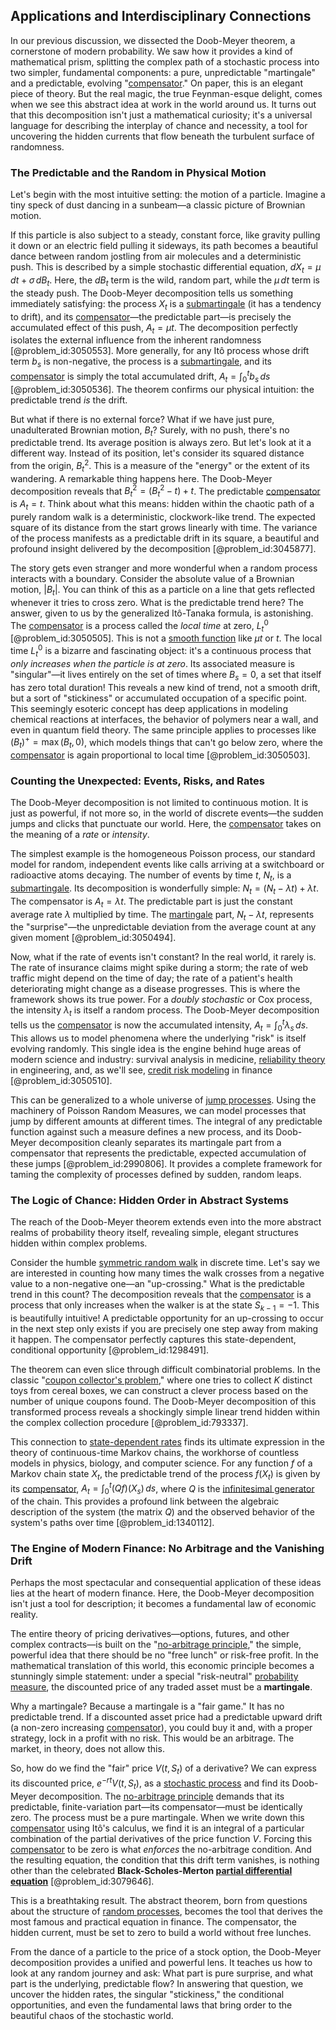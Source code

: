 ## Applications and Interdisciplinary Connections

In our previous discussion, we dissected the Doob-Meyer theorem, a cornerstone of modern probability. We saw how it provides a kind of mathematical prism, splitting the complex path of a stochastic process into two simpler, fundamental components: a pure, unpredictable "martingale" and a predictable, evolving "[compensator](@article_id:270071)." On paper, this is an elegant piece of theory. But the real magic, the true Feynman-esque delight, comes when we see this abstract idea at work in the world around us. It turns out that this decomposition isn't just a mathematical curiosity; it's a universal language for describing the interplay of chance and necessity, a tool for uncovering the hidden currents that flow beneath the turbulent surface of randomness.

### The Predictable and the Random in Physical Motion

Let's begin with the most intuitive setting: the motion of a particle. Imagine a tiny speck of dust dancing in a sunbeam—a classic picture of Brownian motion.

If this particle is also subject to a steady, constant force, like gravity pulling it down or an electric field pulling it sideways, its path becomes a beautiful dance between random jostling from air molecules and a deterministic push. This is described by a simple stochastic differential equation, $dX_t = \mu\,dt + \sigma\,dB_t$. Here, the $dB_t$ term is the wild, random part, while the $\mu\,dt$ term is the steady push. The Doob-Meyer decomposition tells us something immediately satisfying: the process $X_t$ is a [submartingale](@article_id:263484) (it has a tendency to drift), and its [compensator](@article_id:270071)—the predictable part—is precisely the accumulated effect of this push, $A_t = \mu t$. The decomposition perfectly isolates the external influence from the inherent randomness [@problem_id:3050553]. More generally, for any Itô process whose drift term $b_s$ is non-negative, the process is a [submartingale](@article_id:263484), and its [compensator](@article_id:270071) is simply the total accumulated drift, $A_t = \int_0^t b_s\,ds$ [@problem_id:3050536]. The theorem confirms our physical intuition: the predictable trend *is* the drift.

But what if there is no external force? What if we have just pure, unadulterated Brownian motion, $B_t$? Surely, with no push, there's no predictable trend. Its average position is always zero. But let's look at it a different way. Instead of its position, let's consider its squared distance from the origin, $B_t^2$. This is a measure of the "energy" or the extent of its wandering. A remarkable thing happens here. The Doob-Meyer decomposition reveals that $B_t^2 = (B_t^2 - t) + t$. The predictable [compensator](@article_id:270071) is $A_t = t$. Think about what this means: hidden within the chaotic path of a purely random walk is a deterministic, clockwork-like trend. The expected square of its distance from the start grows linearly with time. The variance of the process manifests as a predictable drift in its square, a beautiful and profound insight delivered by the decomposition [@problem_id:3045877].

The story gets even stranger and more wonderful when a random process interacts with a boundary. Consider the absolute value of a Brownian motion, $|B_t|$. You can think of this as a particle on a line that gets reflected whenever it tries to cross zero. What is the predictable trend here? The answer, given to us by the generalized Itô-Tanaka formula, is astonishing. The [compensator](@article_id:270071) is a process called the *local time* at zero, $L_t^0$ [@problem_id:3050505]. This is not a [smooth function](@article_id:157543) like $\mu t$ or $t$. The local time $L_t^0$ is a bizarre and fascinating object: it's a continuous process that *only increases when the particle is at zero*. Its associated measure is "singular"—it lives entirely on the set of times where $B_s = 0$, a set that itself has zero total duration! This reveals a new kind of trend, not a smooth drift, but a sort of "stickiness" or accumulated occupation of a specific point. This seemingly esoteric concept has deep applications in modeling chemical reactions at interfaces, the behavior of polymers near a wall, and even in quantum field theory. The same principle applies to processes like $(B_t)^+ = \max(B_t, 0)$, which models things that can't go below zero, where the [compensator](@article_id:270071) is again proportional to local time [@problem_id:3050503].

### Counting the Unexpected: Events, Risks, and Rates

The Doob-Meyer decomposition is not limited to continuous motion. It is just as powerful, if not more so, in the world of discrete events—the sudden jumps and clicks that punctuate our world. Here, the [compensator](@article_id:270071) takes on the meaning of a *rate* or *intensity*.

The simplest example is the homogeneous Poisson process, our standard model for random, independent events like calls arriving at a switchboard or radioactive atoms decaying. The number of events by time $t$, $N_t$, is a [submartingale](@article_id:263484). Its decomposition is wonderfully simple: $N_t = (N_t - \lambda t) + \lambda t$. The compensator is $A_t = \lambda t$. The predictable part is just the constant average rate $\lambda$ multiplied by time. The [martingale](@article_id:145542) part, $N_t - \lambda t$, represents the "surprise"—the unpredictable deviation from the average count at any given moment [@problem_id:3050494].

Now, what if the rate of events isn't constant? In the real world, it rarely is. The rate of insurance claims might spike during a storm; the rate of web traffic might depend on the time of day; the rate of a patient's health deteriorating might change as a disease progresses. This is where the framework shows its true power. For a *doubly stochastic* or Cox process, the intensity $\lambda_t$ is itself a random process. The Doob-Meyer decomposition tells us the [compensator](@article_id:270071) is now the accumulated intensity, $A_t = \int_0^t \lambda_s\,ds$. This allows us to model phenomena where the underlying "risk" is itself evolving randomly. This single idea is the engine behind huge areas of modern science and industry: survival analysis in medicine, [reliability theory](@article_id:275380) in engineering, and, as we'll see, [credit risk modeling](@article_id:143673) in finance [@problem_id:3050510].

This can be generalized to a whole universe of [jump processes](@article_id:180459). Using the machinery of Poisson Random Measures, we can model processes that jump by different amounts at different times. The integral of any predictable function against such a measure defines a new process, and its Doob-Meyer decomposition cleanly separates its martingale part from a compensator that represents the predictable, expected accumulation of these jumps [@problem_id:2990806]. It provides a complete framework for taming the complexity of processes defined by sudden, random leaps.

### The Logic of Chance: Hidden Order in Abstract Systems

The reach of the Doob-Meyer theorem extends even into the more abstract realms of probability theory itself, revealing simple, elegant structures hidden within complex problems.

Consider the humble [symmetric random walk](@article_id:273064) in discrete time. Let's say we are interested in counting how many times the walk crosses from a negative value to a non-negative one—an "up-crossing." What is the predictable trend in this count? The decomposition reveals that the [compensator](@article_id:270071) is a process that only increases when the walker is at the state $S_{k-1} = -1$. This is beautifully intuitive! A predictable opportunity for an up-crossing to occur in the next step only exists if you are precisely one step away from making it happen. The compensator perfectly captures this state-dependent, conditional opportunity [@problem_id:1298491].

The theorem can even slice through difficult combinatorial problems. In the classic "[coupon collector's problem](@article_id:260398)," where one tries to collect $K$ distinct toys from cereal boxes, we can construct a clever process based on the number of unique coupons found. The Doob-Meyer decomposition of this transformed process reveals a shockingly simple linear trend hidden within the complex collection procedure [@problem_id:793337].

This connection to [state-dependent rates](@article_id:264903) finds its ultimate expression in the theory of continuous-time Markov chains, the workhorse of countless models in physics, biology, and computer science. For any function $f$ of a Markov chain state $X_t$, the predictable trend of the process $f(X_t)$ is given by its [compensator](@article_id:270071), $A_t = \int_0^t (Qf)(X_s)\,ds$, where $Q$ is the [infinitesimal generator](@article_id:269930) of the chain. This provides a profound link between the algebraic description of the system (the matrix $Q$) and the observed behavior of the system's paths over time [@problem_id:1340112].

### The Engine of Modern Finance: No Arbitrage and the Vanishing Drift

Perhaps the most spectacular and consequential application of these ideas lies at the heart of modern finance. Here, the Doob-Meyer decomposition isn't just a tool for description; it becomes a fundamental law of economic reality.

The entire theory of pricing derivatives—options, futures, and other complex contracts—is built on the "[no-arbitrage principle](@article_id:143466)," the simple, powerful idea that there should be no "free lunch" or risk-free profit. In the mathematical translation of this world, this economic principle becomes a stunningly simple statement: under a special "risk-neutral" [probability measure](@article_id:190928), the discounted price of any traded asset must be a **martingale**.

Why a martingale? Because a martingale is a "fair game." It has no predictable trend. If a discounted asset price had a predictable upward drift (a non-zero increasing [compensator](@article_id:270071)), you could buy it and, with a proper strategy, lock in a profit with no risk. This would be an arbitrage. The market, in theory, does not allow this.

So, how do we find the "fair" price $V(t, S_t)$ of a derivative? We can express its discounted price, $e^{-rt}V(t, S_t)$, as a [stochastic process](@article_id:159008) and find its Doob-Meyer decomposition. The [no-arbitrage principle](@article_id:143466) demands that its predictable, finite-variation part—its compensator—must be identically zero. The process must be a pure martingale. When we write down this [compensator](@article_id:270071) using Itô's calculus, we find it is an integral of a particular combination of the partial derivatives of the price function $V$. Forcing this [compensator](@article_id:270071) to be zero is what *enforces* the no-arbitrage condition. And the resulting equation, the condition that this drift term vanishes, is nothing other than the celebrated **Black-Scholes-Merton [partial differential equation](@article_id:140838)** [@problem_id:3079646].

This is a breathtaking result. The abstract theorem, born from questions about the structure of [random processes](@article_id:267993), becomes the tool that derives the most famous and practical equation in finance. The compensator, the hidden current, must be set to zero to build a world without free lunches.

From the dance of a particle to the price of a stock option, the Doob-Meyer decomposition provides a unified and powerful lens. It teaches us how to look at any random journey and ask: What part is pure surprise, and what part is the underlying, predictable flow? In answering that question, we uncover the hidden rates, the singular "stickiness," the conditional opportunities, and even the fundamental laws that bring order to the beautiful chaos of the stochastic world.